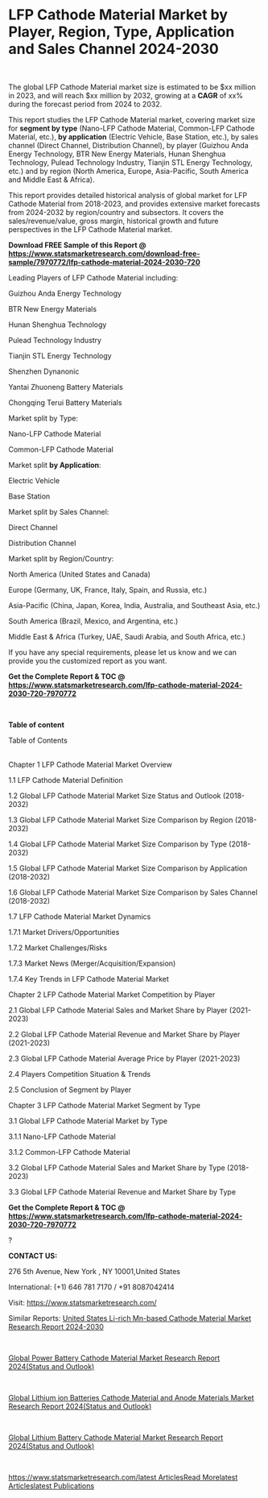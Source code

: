 <h1>LFP Cathode Material Market by Player, Region, Type, Application and Sales Channel 2024-2030</h1><br/><p>The global LFP Cathode Material market size is estimated to be $xx million in 2023, and will reach $xx million by 2032, growing at a <strong>CAGR</strong> of xx% during the forecast period from 2024 to 2032.</p>
 
 
 
 <p>This report studies the LFP Cathode Material market, covering market size for <strong>segment by type</strong> (Nano-LFP Cathode Material, Common-LFP Cathode Material, etc.), <strong>by application</strong> (Electric Vehicle, Base Station, etc.), by sales channel (Direct Channel, Distribution Channel), by player (Guizhou Anda Energy Technology, BTR New Energy Materials, Hunan Shenghua Technology, Pulead Technology Industry, Tianjin STL Energy Technology, etc.) and by region (North America, Europe, Asia-Pacific, South America and Middle East & Africa).</p>
 
 
 
 <p>This report provides detailed historical analysis of global market for LFP Cathode Material from 2018-2023, and provides extensive market forecasts from 2024-2032 by region/country and subsectors. It covers the sales/revenue/value, gross margin, historical growth and future perspectives in the LFP Cathode Material market.</p>
 
 
 
 <p><strong>Download FREE Sample of this Report @ <a href="https://www.statsmarketresearch.com/download-free-sample/7970772/lfp-cathode-material-2024-2030-720">https://www.statsmarketresearch.com/download-free-sample/7970772/lfp-cathode-material-2024-2030-720</a></strong></p>
 
 
 
 <p>Leading Players of LFP Cathode Material including:</p>
 
 
 
 <p>Guizhou Anda Energy Technology</p>
 
 
 
 <p>BTR New Energy Materials</p>
 
 
 
 <p>Hunan Shenghua Technology</p>
 
 
 
 <p>Pulead Technology Industry</p>
 
 
 
 <p>Tianjin STL Energy Technology</p>
 
 
 
 <p>Shenzhen Dynanonic</p>
 
 
 
 <p>Yantai Zhuoneng Battery Materials</p>
 
 
 
 <p>Chongqing Terui Battery Materials</p>
 
 
 
 <p>Market split by Type:</p>
 
 
 
 <p>Nano-LFP Cathode Material</p>
 
 
 
 <p>Common-LFP Cathode Material</p>
 
 
 
 <p>Market split <strong>by Application</strong>:</p>
 
 
 
 <p>Electric Vehicle</p>
 
 
 
 <p>Base Station</p>
 
 
 
 <p>Market split by Sales Channel:</p>
 
 
 
 <p>Direct Channel</p>
 
 
 
 <p>Distribution Channel</p>
 
 
 
 <p>Market split by Region/Country:</p>
 
 
 
 <p>North America (United States and Canada)</p>
 
 
 
 <p>Europe (Germany, UK, France, Italy, Spain, and Russia, etc.)</p>
 
 
 
 <p>Asia-Pacific (China, Japan, Korea, India, Australia, and Southeast Asia, etc.)</p>
 
 
 
 <p>South America (Brazil, Mexico, and Argentina, etc.)</p>
 
 
 
 <p>Middle East & Africa (Turkey, UAE, Saudi Arabia, and South Africa, etc.)</p>
 
 
 
 <p>If you have any special requirements, please let us know and we can provide you the customized report as you want.</p>
 
 
 
 <div><b>Get the Complete Report & TOC @ <a href="https://www.statsmarketresearch.com/lfp-cathode-material-2024-2030-720-7970772">https://www.statsmarketresearch.com/lfp-cathode-material-2024-2030-720-7970772</a></b></div>
 
 
 
 <p><br />
 
 <b>Table of content</b></p>
 
 
 
 <p>Table of Contents<br />
 
 <br />
 
 Chapter 1 LFP Cathode Material Market Overview<br />
 
 1.1 LFP Cathode Material Definition<br />
 
 1.2 Global LFP Cathode Material Market Size Status and Outlook (2018-2032)<br />
 
 1.3 Global LFP Cathode Material Market Size Comparison by Region (2018-2032)<br />
 
 1.4 Global LFP Cathode Material Market Size Comparison by Type (2018-2032)<br />
 
 1.5 Global LFP Cathode Material Market Size Comparison by Application (2018-2032)<br />
 
 1.6 Global LFP Cathode Material Market Size Comparison by Sales Channel (2018-2032)<br />
 
 1.7 LFP Cathode Material Market Dynamics<br />
 
 1.7.1 Market Drivers/Opportunities<br />
 
 1.7.2 Market Challenges/Risks<br />
 
 1.7.3 Market News (Merger/Acquisition/Expansion)<br />
 
 1.7.4 Key Trends in LFP Cathode Material Market<br />
 
 Chapter 2 LFP Cathode Material Market Competition by Player<br />
 
 2.1 Global LFP Cathode Material Sales and Market Share by Player (2021-2023)<br />
 
 2.2 Global LFP Cathode Material Revenue and Market Share by Player (2021-2023)<br />
 
 2.3 Global LFP Cathode Material Average Price by Player (2021-2023)<br />
 
 2.4 Players Competition Situation & Trends<br />
 
 2.5 Conclusion of Segment by Player<br />
 
 Chapter 3 LFP Cathode Material Market Segment by Type<br />
 
 3.1 Global LFP Cathode Material Market by Type<br />
 
 3.1.1 Nano-LFP Cathode Material<br />
 
 3.1.2 Common-LFP Cathode Material<br />
 
 3.2 Global LFP Cathode Material Sales and Market Share by Type (2018-2023)<br />
 
 3.3 Global LFP Cathode Material Revenue and Market Share by Type</p>
 
 
 
 <div><b>Get the Complete Report & TOC @ <a href="https://www.statsmarketresearch.com/lfp-cathode-material-2024-2030-720-7970772">https://www.statsmarketresearch.com/lfp-cathode-material-2024-2030-720-7970772</a></b></div>
 
 
 
 <p>? </p>
 
 
 
 <p><b>CONTACT US:</b><br />
 
 276 5th Avenue, New York , NY 10001,United States<br />
 
 International: (+1) 646 781 7170 / +91 8087042414<br />
 
 Visit: <a href="https://www.statsmarketresearch.com/">https://www.statsmarketresearch.com/</a><br />
 
 Similar Reports: <a href="https://www.statsmarketresearch.com/lfp-cathode-material-2024-2030-720-7970772">United States Li-rich Mn-based Cathode Material Market Research Report 2024-2030</a><br />
 
 <br />
 
 <a href="https://www.statsmarketresearch.com/lfp-cathode-material-2024-2030-720-7970772">Global Power Battery Cathode Material Market Research Report 2024(Status and Outlook)</a><br />
 
 <br />
 
 <a href="https://www.statsmarketresearch.com/lfp-cathode-material-2024-2030-720-7970772">Global Lithium ion Batteries Cathode Material and Anode Materials Market Research Report 2024(Status and Outlook)</a><br />
 
 <br />
 
 <a href="https://www.statsmarketresearch.com/lfp-cathode-material-2024-2030-720-7970772">Global Lithium Battery Cathode Material Market Research Report 2024(Status and Outlook)</a><br />
 
 <br />
 
 <a href="https://gyeongbokgung.com">https://www.statsmarketresearch.com/</a><a href="https://hallyeomaritime.com">latest Articles</a><a href="https://jingwansa.com">Read More</a><a href="https://nguoiviet.jp/">latest Articles</a><a href="https://www.intelmarketresearch.com/">latest Publications</a></p>